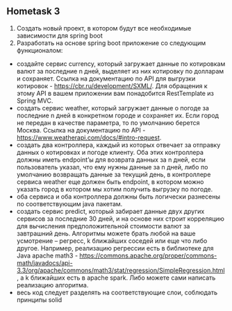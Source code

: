 ## Hometask 3

1.	Создать новый проект, в котором будут все необходимые зависимости для spring boot
2.	Разработать на основе spring boot приложение со следующим функционалом: 
- создайте сервис currency, который загружает данные по котировкам валют за последние n дней, выделяет из них котировку по долларам и сохраняет. Ссылка на документацию по API для выгрузки котировок - https://cbr.ru/development/SXML/. Для обращения к этому API в вашем приложении вам понадобится RestTemplate из Spring MVC. 
- создать сервис weather, который загружает данные о погоде за последние n дней в конкретном городе и сохраняет их. Если город не передан в качестве параметра, то по умолчанию берется Москва. Ссылка на документацию по API - https://www.weatherapi.com/docs/#intro-request. 
- создать два контроллера, каждый из которых отвечает за отправку данных о котировках и погоде клиенту. Оба этих контроллера должны иметь endpoint’ы для возврата данных за n дней, если пользователь указал, что ему нужны данные за n дней, либо по умолчанию возвращать данные за текущий день, в контроллере сервиса weather еще должен быть endpoint, в котором можно указать город в котором мы хотим получить выгрузку по погоде. 
- оба сервиса и оба контроллера должны быть логически разнесены по соответствующим java пакетам. 
- создать сервис predict, который забирает данные двух других сервисов за последние 30 дней, и на основе них строит корреляцию для вычисления предположительной стоимости валют за завтрашний день. Алгоритмы можете брать любой на ваше усмотрение – регресс, k ближайших соседей или еще что либо другое. Например, реализацию регрессии есть в библиотеке для Java apache math3 - https://commons.apache.org/proper/commons-math/javadocs/api-3.3/org/apache/commons/math3/stat/regression/SimpleRegression.html , а k ближайших есть в apache spark. Либо можете сами написать реализацию алгоритма. 
- весь код следует разделять на соответствующие слои, соблюдать принципы solid
